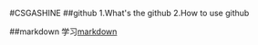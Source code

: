 #CSGASHINE
##github
1.What's the github
2.How to use github

##markdown
学习[markdown](https://guides.github.com/features/mastering-markdown)
